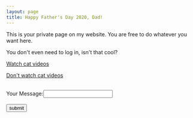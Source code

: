 ```yaml
---
layout: page
title: Happy Father's Day 2020, Dad!
---
```

This is your private page on my website. You are free to do whatever you want here.

You don't even need to log in, isn't that cool?

<a href="https://youtu.be/NWWOAC2Ua6s" class="button">Watch cat videos</a>

<a href="https://www.365chess.com/puzzles_solving_guest.php" class="button">Don't watch cat videos</a>

<br>
  Your Message:<input type="text" class="my-form" id="your-msg"><br><br>
  <button type="button" onclick="myFunction()">submit</button>

<h3 id="output"> </h3>

<script>
  function myFunction() {
    var msg = document.getElementById("your-msg").value;
    document.getElementById("output").innerHTML = msg + "?, wow, that's incredible! \u{1F632} \u{1F4A3}" ;
  }
</script>
